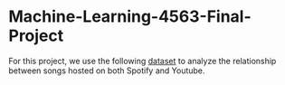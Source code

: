 # Machine-Learning-4563-Final-Project
For this project, we use the following [dataset](https://gist.github.com/NickyDCFP/d675b176350f6a1d54455ffc35e350f9/ "Link to Github Gist") to analyze the relationship between songs hosted on both Spotify and Youtube.

